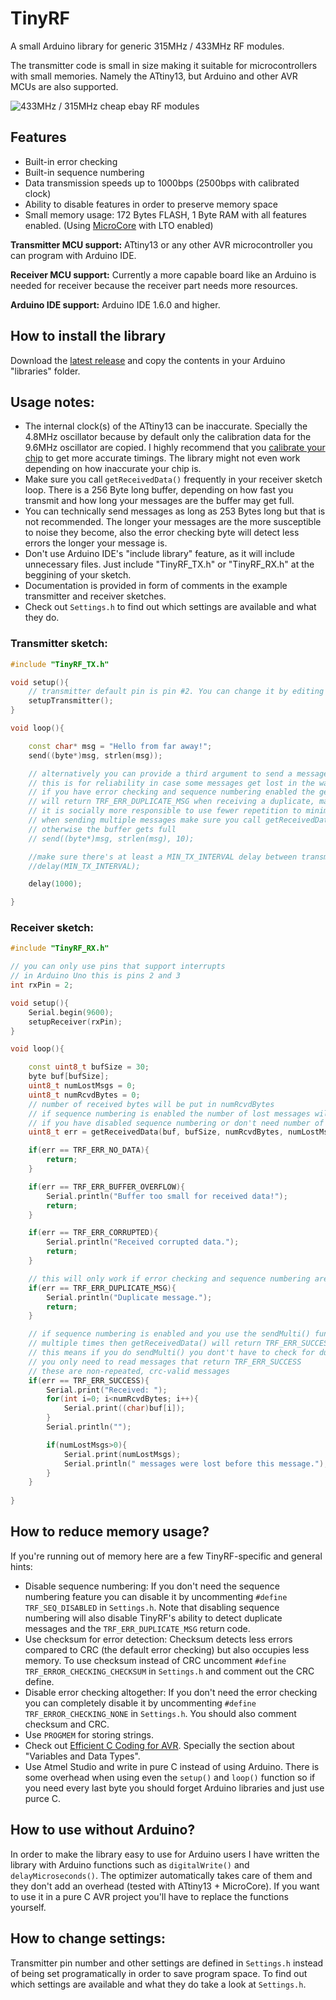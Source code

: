 # TinyRF

A small Arduino library for generic 315MHz / 433MHz RF modules.

The transmitter code is small in size making it suitable for microcontrollers with small memories. Namely the ATtiny13, but Arduino and other AVR MCUs are also supported.

![433MHz / 315MHz cheap ebay RF modules](https://repository-images.githubusercontent.com/293609741/4b910480-f297-11ea-96e6-fd41628b4086)

## Features
* Built-in error checking
* Built-in sequence numbering
* Data transmission speeds up to 1000bps (2500bps with calibrated clock)
* Ability to disable features in order to preserve memory space
* Small memory usage: 172 Bytes FLASH, 1 Byte RAM with all features enabled. (Using [MicroCore](https://github.com/MCUdude/MicroCore) with LTO enabled)

**Transmitter MCU support:** ATtiny13 or any other AVR microcontroller you can program with Arduino IDE.

**Receiver MCU support:** Currently a more capable board like an Arduino is needed for receiver because the receiver part needs more resources.

**Arduino IDE support:** Arduino IDE 1.6.0 and higher.

## How to install the library
Download the [latest release](https://github.com/pouriap/TinyRF/releases/latest) and copy the contents in your Arduino "libraries" folder.

## Usage notes:
* The internal clock(s) of the ATtiny13 can be inaccurate. Specially the 4.8MHz oscillator because by default only the calibration data for the 9.6MHz oscillator are copied. I highly recommend that you [calibrate your chip](https://github.com/MCUdude/MicroCore#internal-oscillator-calibration) to get more accurate timings. The library might not even work depending on how inaccurate your chip is.
* Make sure you call `getReceivedData()` frequently in your receiver sketch loop. There is a 256 Byte long buffer, depending on how fast you transmit and how long your messages are the buffer may get full. 
* You can technically send messages as long as 253 Bytes long but that is not recommended. The longer your messages are the more susceptible to noise they become, also the error checking byte will detect less errors the longer your message is.
* Don't use Arduino IDE's "include library" feature, as it will include unnecessary files. Just include "TinyRF_TX.h" or "TinyRF_RX.h" at the beggining of your sketch.
* Documentation is provided in form of comments in the example transmitter and receiver sketches.
* Check out `Settings.h` to find out which settings are available and what they do.

### Transmitter sketch:
```C++
#include "TinyRF_TX.h"

void setup(){
	// transmitter default pin is pin #2. You can change it by editing Settings.h
	setupTransmitter();
}

void loop(){

	const char* msg = "Hello from far away!";
	send((byte*)msg, strlen(msg));

	// alternatively you can provide a third argument to send a message multiple times
	// this is for reliability in case some messages get lost in the way
	// if you have error checking and sequence numbering enabled the getReceivedData() function 
	// will return TRF_ERR_DUPLICATE_MSG when receiving a duplicate, making it easy to ignore duplicates
	// it is socially more responsible to use fewer repetition to minimize your usage of the bandwidth
	// when sending multiple messages make sure you call getReceivedData() frequently in your receiver 
	// otherwise the buffer gets full
	// send((byte*)msg, strlen(msg), 10);

	//make sure there's at least a MIN_TX_INTERVAL delay between transmissions, otherwise the receiver's behavior will be undefined
	//delay(MIN_TX_INTERVAL);

	delay(1000);

}
```

### Receiver sketch:
```C++
#include "TinyRF_RX.h"

// you can only use pins that support interrupts
// in Arduino Uno this is pins 2 and 3
int rxPin = 2;

void setup(){
	Serial.begin(9600);
	setupReceiver(rxPin);
}

void loop(){

	const uint8_t bufSize = 30;
	byte buf[bufSize];
	uint8_t numLostMsgs = 0;
	uint8_t numRcvdBytes = 0;
	// number of received bytes will be put in numRcvdBytes
	// if sequence numbering is enabled the number of lost messages will be put in numLostMsgs
	// if you have disabled sequence numbering or don't need number of lost messages you can omit this argument
	uint8_t err = getReceivedData(buf, bufSize, numRcvdBytes, numLostMsgs);

	if(err == TRF_ERR_NO_DATA){
		return;
	}

	if(err == TRF_ERR_BUFFER_OVERFLOW){
		Serial.println("Buffer too small for received data!");
		return;
	}

	if(err == TRF_ERR_CORRUPTED){
		Serial.println("Received corrupted data.");
		return;
	}

	// this will only work if error checking and sequence numbering are enabled
	if(err == TRF_ERR_DUPLICATE_MSG){
		Serial.println("Duplicate message.");
		return;
	}

	// if sequence numbering is enabled and you use the sendMulti() function for sending a message
	// multiple times then getReceivedData() will return TRF_ERR_SUCCESS only once!
	// this means if you do sendMulti() you dont't have to check for duplicates in your code
	// you only need to read messages that return TRF_ERR_SUCCESS
	// these are non-repeated, crc-valid messages
	if(err == TRF_ERR_SUCCESS){
		Serial.print("Received: ");
		for(int i=0; i<numRcvdBytes; i++){
			Serial.print((char)buf[i]);
		}
		Serial.println("");

		if(numLostMsgs>0){
			Serial.print(numLostMsgs);
			Serial.println(" messages were lost before this message.");
		}
	}
	
}
```

## How to reduce memory usage?
If you're running out of memory here are a few TinyRF-specific and general hints:
* Disable sequence numbering: If you don't need the sequence numbering feature you can disable it by uncommenting `#define TRF_SEQ_DISABLED` in `Settings.h`. Note that disabling sequence numbering will also disable TinyRF's ability to detect duplicate messages and the `TRF_ERR_DUPLICATE_MSG` return code.
* Use checksum for error detection: Checksum detects less errors compared to CRC (the default error checking) but also occupies less memory. To use checksum instead of CRC uncomment `#define TRF_ERROR_CHECKING_CHECKSUM` in `Settings.h` and comment out the CRC define.
* Disable error checking altogether: If you don't need the error checking you can completely disable it by uncommenting `#define TRF_ERROR_CHECKING_NONE` in `Settings.h`. You should also comment checksum and CRC.
* Use `PROGMEM` for storing strings.
* Check out [Efficient C Coding for AVR](https://teslabs.com/openplayer/docs/docs/prognotes/efficient_c_coding_avr.pdf). Specially the section about "Variables and Data
Types".
* Use Atmel Studio and write in pure C instead of using Arduino. There is some overhead when using even the `setup()` and `loop()` function so if you need every last byte you should forget Arduino libraries and just use purce C.

## How to use without Arduino?
In order to make the library easy to use for Arduino users I have written the library with Arduino functions such as `digitalWrite()` and `delayMicroseconds()`. The optimizer automatically takes care of them and they don't add an overhead (tested with ATtiny13 + MicroCore). If you want to use it in a pure C AVR project you'll have to replace the functions yourself.

## How to change settings:
Transmitter pin number and other settings are defined in `Settings.h` instead of being set programatically in order to save program space. To find out which settings are available and what they do take a look at `Settings.h`. 